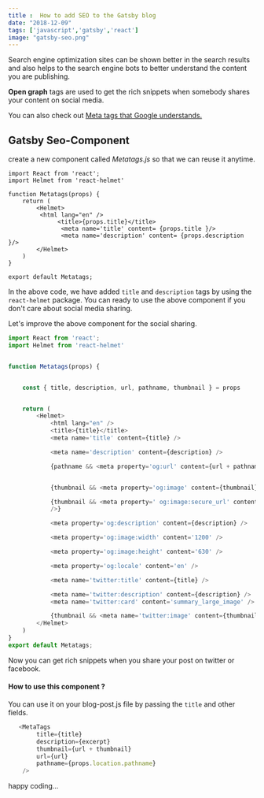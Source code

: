 ```yaml
---
title :  How to add SEO to the Gatsby blog
date: "2018-12-09"
tags: ['javascript','gatsby','react']
image: "gatsby-seo.png"
---
```



Search engine optimization sites can be shown better in the search results and also helps to the search engine bots to better understand the content you are publishing.

**Open graph** tags are used to get the rich snippets when somebody shares your content on social media.


You can also check out [Meta tags that Google understands.](https://support.google.com/webmasters/answer/79812)



## Gatsby Seo-Component

create a new component called *Metatags.js* so that we can reuse it anytime.

```js: title=Metatags.js
import React from 'react';
import Helmet from 'react-helmet'

function Metatags(props) {
    return (
        <Helmet>
         <html lang="en" />
              <title>{props.title}</title>
               <meta name='title' content= {props.title }/>
               <meta name='description' content= {props.description }/>
        </Helmet>
    )
}

export default Metatags;
```

In the above code, we have added `title` and `description` tags by using the `react-helmet` package. You can ready to use the above component if you don't care about social media sharing.


Let's improve the above component for the social sharing.



```js:title=Metatags.js
import React from 'react';
import Helmet from 'react-helmet'


function Metatags(props) {


    const { title, description, url, pathname, thumbnail } = props


    return (
        <Helmet>
            <html lang="en" />
            <title>{title}</title>
            <meta name='title' content={title} />

            <meta name='description' content={description} />

            {pathname && <meta property='og:url' content={url + pathname} />}


            {thumbnail && <meta property='og:image' content={thumbnail} />}

            {thumbnail && <meta property=' og:image:secure_url' content={thumbnail}
            />}

            <meta property='og:description' content={description} />

            <meta property='og:image:width' content='1200' />

            <meta property='og:image:height' content='630' />

            <meta property='og:locale' content='en' />

            <meta name='twitter:title' content={title} />

            <meta name='twitter:description' content={description} />
            <meta name='twitter:card' content='summary_large_image' />

            {thumbnail && <meta name='twitter:image' content={thumbnail} />}
        </Helmet>
    )
}
export default Metatags;
```

Now you can get rich snippets when you share your post on twitter or facebook.


#### How to use this component ?

You can use it on your blog-post.js file by passing the `title` and other fields.

```js:title=blog-post.js
   <MetaTags
        title={title}
        description={excerpt}
        thumbnail={url + thumbnail}
        url={url}
        pathname={props.location.pathname}
    />

```


happy coding...